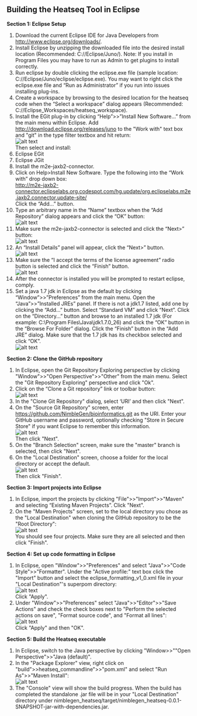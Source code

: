 Building the Heatseq Tool in Eclipse
-------------------------

**Section 1: Eclipse Setup**

1.  Download the current Eclipse IDE for Java Developers from http://www.eclipse.org/downloads/.  
2.  Install Eclipse by unzipping the downloaded file into the desired install location (Recommended: C://Eclipse/Juno/).  Note:  If you install in Program Files you may have to run as Admin to get plugins to install correctly.<br>
3.  Run eclipse by double clicking the eclipse.exe file (sample location: C://Eclipse/Juno/eclipse/eclipse.exe).  You may want to right click the eclipse.exe file and “Run as Administrator” if you run into issues installing plug-ins.<br>
4.  Create a workspace by browsing to the desired location for the heatseq code when the “Select a workspace” dialog appears (Recommended:  C://Eclipse_Workspaces/heatseq_workspace).<br>
5.  Install the EGit plug-in by clicking “Help”>>”Install New Software…” from the main menu within Eclipse.   Add http://download.eclipse.org/releases/juno to the "Work with" text box and "git" in the type filter textbox and hit return:  <br>  ![alt text](images/egit.png "Install EGit Dialog")<br> Then select and install:
  1. Eclipse EGit
  2. Eclipse JGit
6.  Install the m2e-jaxb2-connector.
  1. Click on Help>Install New Software.  Type the following into the “Work with” drop down box:<br>
http://m2e-jaxb2-connector.eclipselabs.org.codespot.com/hg.update/org.eclipselabs.m2e.jaxb2.connector.update-site/ <br> Click the “Add…” button.
  2. Type an arbitrary name in the “Name” textbox when the “Add Repository” dialog appears and click the “OK” button:<br>  ![alt text](images/jaxb.png "Add Repository Dialog")<br>
  3. Make sure the m2e-jaxb2-connector is selected and click the “Next>” button: <br>  ![alt text](images/jaxb2.png "Install Jaxb Dialog")<br>
  4. An “Install Details” panel will appear, click the “Next>” button. <br>  ![alt text](images/jaxb3.png "Install Jaxb Details Dialog")<br>
  5. Make sure the “I accept the terms of the license agreement” radio button is selected and click the “Finish” button. <br>  ![alt text](images/jaxb4.png "Accept Jaxb License Dialog")<br>
  6. After the connector is installed you will be prompted to restart eclipse, comply.
7. Set a java 1.7 jdk in Eclipse as the default by clicking “Window”>>”Preferences” from the main menu.  Open the “Java”>>”Installed JREs” panel.  If there is not a jdk1.7 listed, add one by clicking the “Add...”  button.   Select “Standard VM” and click “Next”.   Click on the “Directory…” button and browse to an installed 1.7 jdk (For example: C:\Program Files\Java\jdk1.7.0_26) and click the “OK” button in the “Browse For Folder” dialog.  Click the “Finish” button in the “Add JRE” dialog.  Make sure that the 1.7 jdk has its checkbox selected and click “OK”. <br>  ![alt text](images/jdk.png "Select JDK dialog")<br> 

**Section 2: Clone the GitHub repository**

1. In Eclipse, open the Git Repository Exploring perspective by clicking "Window">>"Open Perspective">>"Other" from the main menu.  Select the "Git Repository Exploring" perspective and click "Ok".
2. Click on the “Clone a Git repository” link or toolbar button: <br> ![alt text](images/cloneRepository.png "Clone Git Repository") <br>
3. In the "Clone Git Repository" dialog, select ‘URI’ and then click "Next".
4. On the "Source Git Repository" screen, enter https://github.com/NimbleGen/bioinformatics.git as the URI.  Enter your GitHub username and password, optionally checking "Store in Secure Store" if you want Eclipse to remember this information.  <br>![alt text](images/sourceRepository.png "Chose Git Repository Source") <br>  Then click "Next".
5. On the "Branch Selection" screen, make sure the "master" branch is selected, then click "Next".
6. On the "Local Destination" screen, choose a folder for the local directory or accept the default.  <br>![alt text](images/localDestination.png "Local Directory Destination") <br>   Then click "Finish".

**Section 3: Import projects into Eclipse**

1. In Eclipse, import the projects by clicking "File">>"Import">>"Maven" and selecting “Existing Maven Projects”.  Click "Next".
2. On the "Maven Projects" screen, set to the local directory you chose as the "Local Destination" when cloning the GitHub repository to be the "Root Directory":  <br>![alt text](images/importMaven.png "Import Maven Projects") <br> You should see four projects.  Make sure they are all selected and then click "Finish".

**Section 4: Set up code formatting in Eclipse**

1. In Eclipse, open "Window">>"Preferences" and select "Java">>"Code Style">>"Formatter".  Under the "Active profile:" text box click the "Import" button and select the eclipse_formatting_v1_0.xml file in your "Local Destination"'s superpom directory:  <br>![alt text](images/formatter.png "Code Formatter") <br> Click "Apply".
2. Under "Window">>"Preferences" select "Java">>"Editor">>"Save Actions" and check the check boxes next to "Perform the selected actions on save", "Format source code", and "Format all lines":  <br>![alt text](images/saveActions.png "Save Actions") <br> Click "Apply" and then "OK".

**Section 5: Build the Heatseq executable**

1. In Eclipse, switch to the Java perspective by clicking "Window>>""Open Perspective">>"Java (default)".
2. In the "Package Explorer" view, right click on "build">>heatseq_commandline">>"pom.xml" and select "Run As">>"Maven Install": <br>![alt text](images/buildJar.png "Build Jar") <br> 
3. The "Console" view will show the build progress.  When the build has completed the standalone .jar file will be in your "Local Destination" directory under nimblegen_heatseq/target/nimblegen_heatseq-0.0.1-SNAPSHOT-jar-with-dependencies.jar.
